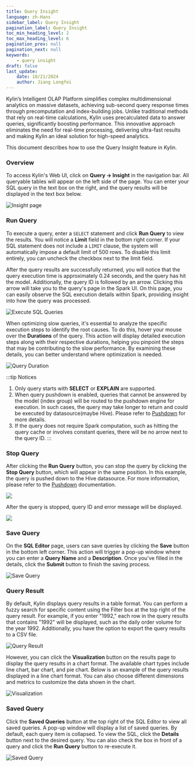 ```yaml
---
title: Query Insight
language: zh-Hans
sidebar_label: Query Insight
pagination_label: Query Insight
toc_min_heading_level: 2
toc_max_heading_level: 6
pagination_prev: null
pagination_next: null
keywords:
    - query insight
draft: false
last_update:
    date: 10/21/2024
    author: Jiang Longfei
---
```


Kylin’s Intelligent OLAP Platform simplifies complex multidimensional analytics on massive datasets, achieving sub-second query response times through precomputation and index-building jobs. Unlike traditional methods that rely on real-time calculations, Kylin uses precalculated data to answer queries, significantly boosting performance. This innovative approach eliminates the need for real-time processing, delivering ultra-fast results and making Kylin an ideal solution for high-speed analytics.

This document describes how to use the Query Insight feature in Kylin.

### Overview

To access Kylin's Web UI, click on **Query -> Insight** in the navigation bar. All queryable tables will appear on the left side of the page. You can enter your SQL query in the text box on the right, and the query results will be displayed in the text box below.

![Insight page](images/insight/insight_list_tables.png)


### Run Query

To execute a query, enter a `SELECT` statement and click **Run Query** to view the results. You will notice a **Limit** field in the bottom right corner. If your SQL statement does not include a `LIMIT` clause, the system will automatically impose a default limit of 500 rows. To disable this limit entirely, you can uncheck the checkbox next to the limit field.

After the query results are successfully returned, you will notice that the query execution time is approximately 0.24 seconds, and the query has hit the model. Additionally, the query ID is followed by an arrow. Clicking this arrow will take you to the query's page in the Spark UI. On this page, you can easily observe the SQL execution details within Spark, providing insight into how the query was processed.

![Execute SQL Queries](images/insight/insight_input_query.png)

When optimizing slow queries, it's essential to analyze the specific execution steps to identify the root causes. To do this, hover your mouse over the **Durations** of the query. This action will display detailed execution steps along with their respective durations, helping you pinpoint the steps that may be contributing to the slow performance. By examining these details, you can better understand where optimization is needed.

![Query Duration](images/insight/insight_step_duration.png)

:::tip Notices
1. Only query starts with **SELECT** or **EXPLAIN** are supported.
2. When query pushdown is enabled, queries that cannot be answered by the model (index group) will be routed to the pushdown engine for execution. In such cases, the query may take longer to return and could be executed by datasource(maybe Hive). Please refer to [Pushdown](push_down.md) for more details.
3. If the query does not require Spark computation, such as hitting the query cache or involves constant queries, there will be no arrow next to the query ID.
:::

### Stop Query

After clicking the **Run Query** button, you can stop the query by clicking the **Stop Query** button, which will appear in the same position. In this example, the query is pushed down to the Hive datasource. For more information, please refer to the [Pushdown](push_down.md) documentation.

![](images/insight/insight_stop_query.png)

After the query is stopped, query ID and error message will be displayed.

![](images/insight/insight_stop_query_result.png)


### Save Query

On the **SQL Editor** page, users can save queries by clicking the **Save** button in the bottom left corner. This action will trigger a pop-up window where you can enter a **Query Name** and a **Description**. Once you've filled in the details, click the **Submit** button to finish the saving process.

![Save Query](images/insight/insight_save_query.png)

### Query Result

By default, Kylin displays query results in a table format. You can perform a fuzzy search for specific content using the Filter box at the top right of the query result. For example, if you enter "1992," each row in the query results that contains "1992" will be displayed, such as the daily order volume for the year 1992. Additionally, you have the option to export the query results to a CSV file.

![Query Result](images/insight/insight_show_result.png)

However, you can click the **Visualization** button on the results page to display the query results in a chart format. The available chart types include line chart, bar chart, and pie chart. Below is an example of the query results displayed in a line chart format. You can also choose different dimensions and metrics to customize the data shown in the chart.

![Visualization](images/insight/insight_visualization.png)

### Saved Query

Click the **Saved Queries** button at the top right of the SQL Editor to view all saved queries. A pop-up window will display a list of saved queries. By default, each query item is collapsed. To view the SQL, click the **Details** button next to the desired query. You can also check the box in front of a query and click the **Run Query** button to re-execute it.

![Saved Query](images/insight/insight_list_history.png)



